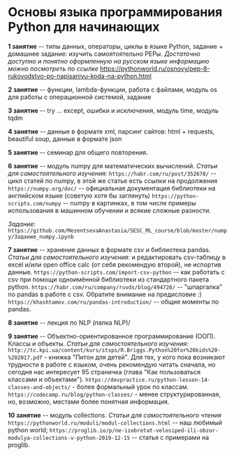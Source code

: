 # Основы языка программирования Python для начинающих


**1 занятие** -- типы данных, операторы, циклы в языке Python, задание + домашнее задание: изучить самоятоятельно PEPы. 
_Достаточно доступно и понятно оформленную на русском языке информацию можно посмотреть по ссылке_ https://pythonworld.ru/osnovy/pep-8-rukovodstvo-po-napisaniyu-koda-na-python.html  
  
**2 занятие** -- функции, lambda-функции, работа с файлами, модуль os для работы с операционной системой, задание

**3 занятие** -- try ... except, ошибки и исключения, модуль time, модуль tqdm

**4 занятие** -- данные в формате xml, парсинг сайтов: html + requests, beautiful soup, данные в формате json

**5 занятие** -- семинар для общего повторения.

**6 занятие** -- модуль numpy для математических вычислений. _Статьи для самостоятельного изучения:_ 
`https://habr.com/ru/post/352678/` -- цикл статей по numpy, в этой же статье есть ссылки на продолжения
`https://numpy.org/doc/` -- официальная документация библиотеки на английском языке (советую хотя бы заглянуть)
`https://python-scripts.com/numpy` -- numpy в картинках, в том числе примеры использования в машинном обучении и всякие сложные разности.

_Задание:_ `https://github.com/MezentsevaAnastasia/SESC_ML_course/blob/master/numpy/Задание_numpy.ipynb`

**7 занятие** -- хранение данных в формате csv и библиотека pandas. _Статьи для самостоятельного изучения:_
и редактировать csv-таблицу в excel и/или open office calc (от себя рекомендую второй), не испортив данные.
`https://python-scripts.com/import-csv-python` -- как работать с csv при помощи одноимённой библиотеки из стандартного пакета python.
`https://habr.com/ru/company/ruvds/blog/494720/` -- "шпаргалка" по pandas в работе с csv. Обратите внимание на предисловие :)
`https://khashtamov.com/ru/pandas-introduction/` -- общие моменты по pandas.

**8 занятие** -- лекция по NLP (папка NLP)/

**9 занятие** -- Объектно-ориентированное программирование (ООП). Классы и объекты. _Статьи для самостоятельного изучения:_
`http://tc.kpi.ua/content/kurs/stsps/R.Briggs.Python%20for%20kids%20-%202017.pdf` - книжка "Питон для детей". Для тех, у кого пока возникают трудности в работе с языком, очень рекомендую читать сначала, но сегодня нас интересует 95 страничка (глава "Как пользоваться классами и объектами").
`https://devpractice.ru/python-lesson-14-classes-and-objects/` - более формальный урок по классам.
`https://codecamp.ru/blog/python-classes/` - менее структурированная, но, возможно, местами более понятная информация.

**10 занятие** -- модуль collections. _Статьи для самостоятельного чтения_
`https://pythonworld.ru/moduli/modul-collections.html` -- наш любимый python world;
`https://proglib.io/p/ne-izobretat-velosiped-ili-obzor-modulya-collections-v-python-2019-12-15` -- статья с примерами на proglib.
